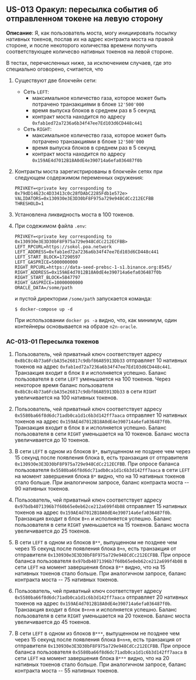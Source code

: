 ## US-013 Оракул: пересылка события об отправленном токене на левую сторону

**Описание**: Я, как пользователь моста, могу инициировать посылку нативных токенов, послав их на адрес контракта моста на правой стороне, и после некоторого количества времени получить соответствующее количесво нативных токенов на левой стороне.

В тестах, перечисленных ниже, за исключением случаев, где это специально оговорено, считается, что 

1. Существуют две блокчейн сети:
    * Сеть `LEFT`:
      - максимальное количество газа, которое может быть потрачено транзакциями  в блоке `12'500'000`
      - время выпуска блоков в среднем раз в 5 секунд
      - контракт моста находится по адресу `0xfab1ed72a7236a6b34f47ee7Ed103d6CD448c441`
    * Сеть `RIGHT`:
      - максимальное количество газа, которое может быть потрачено транзакциями  в блоке `12'500'000`
      - время выпуска блоков в среднем раз в 5 секунд
      - контракт моста находится по адресу `0x159AE4d7012B18A0dE4e390714a6efa036487f0b`

2. Контракты моста зарегистрированы в блокчейн сетях при следующем содержимом переменных окружения:

    ```
    PRIVKEY=<private key corresponding to 0x79dD14623c4D33413c0c28fDAbC2285Fdb1e572e>
    VALIDATORS=0x130930e3E3D30bF8F975a729e948CdCc212ECFBB
    THRESHOLD=1
    ```

3. Установлена ликвидность моста в 100 токенов.


4. При содежимом файла `.env`:

    ```
	PRIVKEY=<private key corresponding to 0x130930e3E3D30bF8F975a729e948CdCc212ECFBB>
	LEFT_RPCURL=https://sokol.poa.network
	LEFT_ADDRESS=0xfab1ed72a7236a6b34f47ee7Ed103d6CD448c441
	LEFT_START_BLOCK=17290597
	LEFT_GASPRICE=5000000000
	RIGHT_RPCURL=https://data-seed-prebsc-1-s1.binance.org:8545/
	RIGHT_ADDRESS=0x159AE4d7012B18A0dE4e390714a6efa036487f0b
	RIGHT_START_BLOCK=5847797
	RIGHT_GASPRICE=10000000000
	ORACLE_DATA=/some/path
    ```
   и пустой директории `/some/path` запускается команда:

    ```
    $ docker-compose up -d
    ```

   При использовании `docker ps -a` видно, что, как минимум, один  контейнеры основывается на образе `n2n-oracle`.

### AC-013-01 Пересылка токенов

1. Пользователь, чей приватный ключ соответствует адресу `0x8bC8c4b73a6FcbA35e26817c9dbf86A85913Db33` отправляет 10 нативных токенов на адрес `0xfab1ed72a7236a6b34f47ee7Ed103d6CD448c441`. Транзакция входит в блок `B` и исполняется успешно. Баланс пользователя в сети `LEFT` уменьшается на 100 токенов. Через некоторое время баланс пользователя `0x8bC8c4b73a6FcbA35e26817c9dbf86A85913Db33` в сети `RIGHT` увеличивается на 100 нативных токенов.

2. Пользователь, чей приватный ключ соответствует адресу `0x5580ba66f8d6dc71adb0ca1d1c6b3d142ff7aaca` отправляет 10 нативных токенов на адрес `0x159AE4d7012B18A0dE4e390714a6efa036487f0b`. Транзакция входит в блок `B` и исполняется успешно. Баланс пользователя в сети `RIGHT` уменьшается на 10 токенов. Баланс моста увеличивается до 10 токенов.

3. В сети `LEFT` в одном из блоков `B*`, выпущенном не позднее чем через 15 секунд после появления блока `B`, есть транзакция от отправителя `0x130930e3E3D30bF8F975a729e948CdCc212ECFBB`. При опросе баланса пользователя `0x5580ba66f8d6dc71adb0ca1d1c6b3d142ff7aaca` в сети `LEFT` на момент завершения блока `B*` видно, что на 10 нативных токенов стало больше. При аналогичном запросе, баланс контракта моста -- 90 нативных токенов.

4. Пользователь, чей приватный ключ соответствует адресу `0x97bdb4071396b7f60b65e0eb62ce212a699f4b08` отправляет 15 нативных токенов на адрес `0x159AE4d7012B18A0dE4e390714a6efa036487f0b`. Транзакция входит в блок `B+n` и исполняется успешно. Баланс пользователя в сети `RIGHT` уменьшается на 15 токенов. Баланс моста увеличивается до 25 токенов.

5. В сети `LEFT` в одном из блоков `B**`, выпущенном не позднее чем через 15 секунд после появления блока `B+n`, есть транзакция от отправителя `0x130930e3E3D30bF8F975a729e948CdCc212ECFBB`. При опросе баланса пользователя `0x97bdb4071396b7f60b65e0eb62ce212a699f4b08` в сети `LEFT` на момент завершения блока `B**` видно, что на 15 нативных токенов стало больше. При аналогичном запросе, баланс контракта моста -- 75 нативных токенов.

6. Пользователь, чей приватный ключ соответствует адресу `0x5580ba66f8d6dc71adb0ca1d1c6b3d142ff7aaca` отправляет 20 нативных токенов на адрес `0x159AE4d7012B18A0dE4e390714a6efa036487f0b`. Транзакция входит в блок `B+n+m` и исполняется успешно. Баланс пользователя в сети `RIGHT` уменьшается на 20 токенов. Баланс моста увеличивается до 45 токенов.

7. В сети `LEFT` в одном из блоков `B***`, выпущенном не позднее чем через 15 секунд после появления блока `B+n+m`, есть транзакция от отправителя `0x130930e3E3D30bF8F975a729e948CdCc212ECFBB`. При опросе баланса пользователя `0x5580ba66f8d6dc71adb0ca1d1c6b3d142ff7aaca` в сети `LEFT` на момент завершения блока `B***` видно, что на 20 нативных токенов стало больше. При аналогичном запросе, баланс контракта моста -- 55 нативных токенов.
